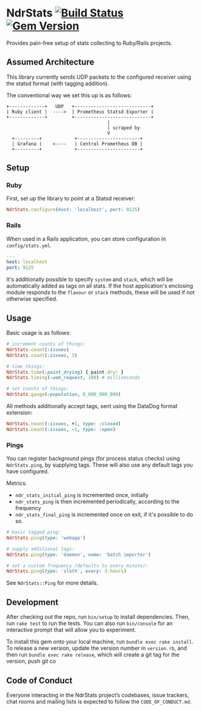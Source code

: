 # NdrStats [![Build Status](https://github.com/publichealthengland/ndr_stats/workflows/Test/badge.svg)](https://github.com/publichealthengland/ndr_stats/actions?query=workflow%3Atest) [![Gem Version](https://badge.fury.io/rb/ndr_stats.svg)](https://badge.fury.io/rb/ndr_stats)

Provides pain-free setup of stats collecting to Ruby/Rails projects.

## Assumed Architecture

This library currently sends UDP packets to the configured receiver using the statsd format (with tagging addition).

The conventional way we set this up is as follows:

```
+-------------+   UDP   +----------------------------+
| Ruby client |  ---->  | Prometheus Statsd Exporter |
+-------------+         +----------------------------+
                                     |
                                     | scraped by
                                     V
  +---------+            +-----------------------+
  | Grafana |    <----   | Central Prometheus DB |
  +---------+            +-----------------------+
```

## Setup

### Ruby

First, set up the library to point at a Statsd receiver:

```ruby
NdrStats.configure(host: 'localhost', port: 9125)
```

### Rails

When used in a Rails application, you can store configuration in `config/stats.yml`.

```yaml
---
host: localhost
port: 9125
```

It's additionally possible to specify `system` and `stack`, which will be automatically added as tags on all stats.
If the host application's enclosing module responds to the `flavour` or `stack` methods, these will be used if not otherwise specified.

## Usage

Basic usage is as follows:

```ruby
# increment counts of things:
NdrStats.count(:issues)
NdrStats.count(:issues, 3)

# time things:
NdrStats.time(:paint_drying) { paint.dry! }
NdrStats.timing(:web_request, 100) # milliseconds

# set counts of things:
NdrStats.gauge(:population, 8_000_000_000)
```

All methods additionally accept tags, sent using the DataDog format extension:

```ruby
NdrStats.count(:issues, +1, type: :closed)
NdrStats.count(:issues, -1, type: :open)
```

### Pings

You can register background pings (for process status checks) using `NdrStats.ping`,
by supplying tags. These will also use any default tags you have configured.

Metrics:
* `ndr_stats_initial_ping` is incremented once, initially
* `ndr_stats_ping` is then incremented periodically, according to the frequency
* `ndr_stats_final_ping` is incremented once on exit, if it's possible to do so.

```ruby
# basic tagged ping:
NdrStats.ping(type: 'webapp')

# supply additional tags:
NdrStats.ping(type: 'daemon', name: 'batch importer')

# set a custom frequency (defaults to every minute):
NdrStats.ping(type: 'sloth', every: 3.hours)
```

See `NdrStats::Ping` for more details.

## Development

After checking out the repo, run `bin/setup` to install dependencies. Then, run `rake test` to run the tests. You can also run `bin/console` for an interactive prompt that will allow you to experiment.

To install this gem onto your local machine, run `bundle exec rake install`. To release a new version, update the version number in `version.rb`, and then run `bundle exec rake release`, which will create a git tag for the version, push git co


## Code of Conduct

Everyone interacting in the NdrStats project’s codebases, issue trackers, chat rooms and mailing lists is expected to follow the `CODE_OF_CONDUCT.md`.
